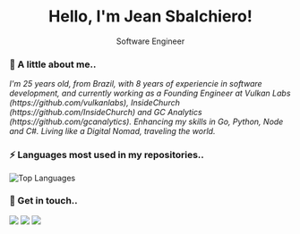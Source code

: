 <h1 align='center'>
  Hello, I'm Jean Sbalchiero!
</h1>
<p align='center'>
  Software Engineer
</p>

### 🌊 A little about me..

<p>
  <em>
    I'm 25 years old, from Brazil, with 8 years of experiencie in software development, and currently working as a Founding Engineer at Vulkan Labs (https://github.com/vulkanlabs), InsideChurch (https://github.com/InsideChurch) and GC Analytics (https://github.com/gcanalytics). Enhancing my skills in Go, Python, Node and C#. Living like a Digital Nomad, traveling the world.
  </em>
</p>

### ⚡ Languages most used in my repositories..

![Top Languages](https://github-readme-stats.vercel.app/api/top-langs/?username=jesbalchiero&langs_count=8&count_private=true&hide_border=true&theme=jolly&layout=compact) 

### 💬 Get in touch..

<div>
  <a href="https://www.linkedin.com/in/jeansbalchiero/" target="_blank"><img src="https://img.shields.io/badge/-LinkedIn-%230077B5?style=for-the-badge&logo=linkedin&logoColor=white" target="_blank"></a>
  <a href = "mailto:jeancarlosbalchiero@gmail.com"><img src="https://img.shields.io/badge/-Gmail-%23333?style=for-the-badge&logo=gmail&logoColor=white" target="_blank"></a>
  <a href="https://api.whatsapp.com/send/?phone=%2B5554992362380&text&app_absent=0" target="_blank"><img src="https://img.shields.io/badge/WhatsApp-25D366?style=for-the-badge&logo=whatsapp&logoColor=white" target="_blank"></a>
</div>
